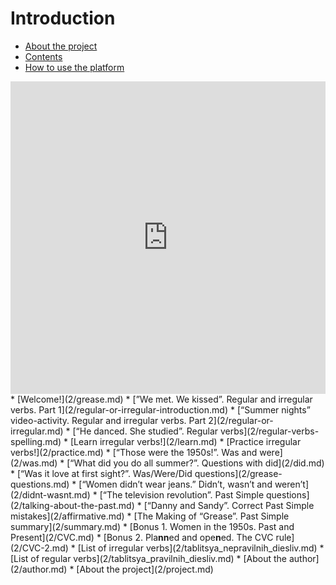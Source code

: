 # Introduction

<div>
  <!-- Nav tabs -->
  <ul class="nav nav-tabs" role="tablist">
    <li role="presentation" class="active"><a href="#home" aria-controls="home" role="tab" data-toggle="tab">About the project</a></li>
    <li role="presentation"><a href="#menu61" aria-controls="menu61" role="tab" data-toggle="tab">Contents</a></li>
    <li role="presentation"><a href="#menu71" aria-controls="menu71" role="tab" data-toggle="tab">How to use the platform</a></li>
  </ul>
  <!-- Tab panes -->
  <div class="tab-content">
    <div role="tabpanel" class="tab-pane active" id="home">
<iframe src="https://learningapps.org/watch?v=p8abwmcut18" style="border:0px;width:100%;height:500px" webkitallowfullscreen="true" mozallowfullscreen="true"></iframe>
    </div>
    <div role="tabpanel" class="tab-pane" id="menu61">
* [Welcome!](2/grease.md)
* [”We met. We kissed”. Regular and irregular verbs. Part 1](2/regular-or-irregular-introduction.md)
* [“Summer nights” video-activity. Regular and irregular verbs. Part 2](2/regular-or-irregular.md)
* [“He danced. She studied”. Regular verbs](2/regular-verbs-spelling.md)
* [Learn irregular verbs!](2/learn.md)
* [Practice irregular verbs!](2/practice.md)
* [“Those were the 1950s!”. Was and were](2/was.md)
* [“What did you do all summer?”. Questions with did](2/did.md)
* [“Was it love at first sight?”. Was/Were/Did questions](2/grease-questions.md)
* [“Women didn’t wear jeans.” Didn’t, wasn’t and weren’t](2/didnt-wasnt.md)
* [“The television revolution”. Past Simple questions](2/talking-about-the-past.md)
* [“Danny and Sandy”. Correct Past Simple mistakes](2/affirmative.md)
* [The Making of “Grease”. Past Simple summary](2/summary.md)
* [Bonus 1. Women in the 1950s. Past and Present](2/CVC.md)
* [Bonus 2. Pla<b>nn</b>ed and ope<b>n</b>ed. The CVC rule](2/CVC-2.md)
* [List of irregular verbs](2/tablitsya_nepravilnih_diesliv.md)
* [List of regular verbs](2/tablitsya_pravilnih_diesliv.md)
* [About the author](2/author.md)
* [About the project](2/project.md)
  </div>
    <div role="tabpanel" class="tab-pane" id="menu71">
    </div>
</div>
</div>
</div>